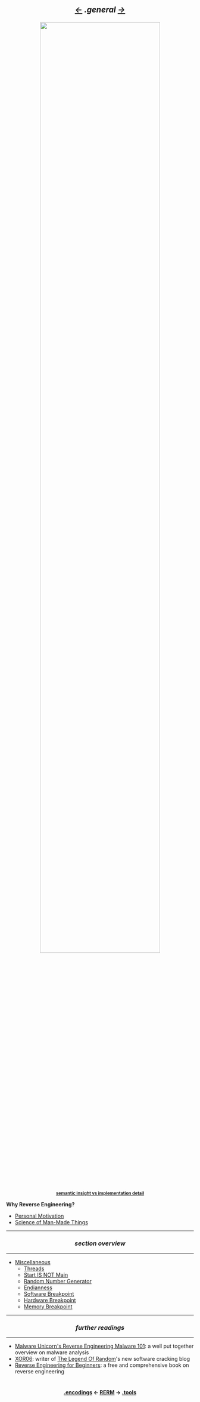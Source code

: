 ## *<p align='center'><a href="/contents/encodings/encodings.md"><-</a>  .general  <a href="/contents/tools/tools.md">-></a></p>*

<div align='center'> 
<img src="https://github.com/yellowbyte/reverse-engineering-reference-manual/blob/master/images/general/introduction.png" width="80%" height="80%"> 
<p align='center'><sub><strong><a href="https://gist.github.com/yellowbyte/e5366b5f28be7a0a33749fe664cc95cb">semantic insight vs implementation detail</a></strong></sub></p>
</div>

__Why Reverse Engineering?__
* [Personal Motivation](https://gist.github.com/yellowbyte/cb45efbb2fe05b631455b7523ebd1ff3)
* [Science of Man-Made Things](https://medium.com/@againsthimself/in-defense-of-reverse-engineering-e07fe19b26c)

---
### *<p align='center'> section overview </p>*
---
* [Miscellaneous](Miscellaneous.md)
  * [Threads](Miscellaneous.md#-threads-)
  * [Start IS NOT Main](Miscellaneous.md#-start-is-not-main-)
  * [Random Number Generator](Miscellaneous.md#-random-number-generator-)
  * [Endianness](Miscellaneous.md#-endianness-)
  * [Software Breakpoint](Miscellaneous.md#-software-breakpoint-)
  * [Hardware Breakpoint](Miscellaneous.md#-hardware-breakpoint-)
  * [Memory Breakpoint](Miscellaneous.md#-memory-breakpoint-)

---
### *<p align='center'> further readings </p>*
---
* [Malware Unicorn's Reverse Engineering Malware 101](https://securedorg.github.io/RE101/): a well put together overview on malware analysis
* [XOR06](https://xor06.wordpress.com/tutorials/): writer of [The Legend Of Random](http://octopuslabs.io/legend/blog/sample-page.html)'s new software cracking blog
* [Reverse Engineering for Beginners](https://beginners.re/): a free and comprehensive book on reverse engineering

#
<strong><p align='center'><a href="/contents/encodings/encodings.md">.encodings</a> <- <a href="/README.md#-reverse-engineering-reference-manual-beta-">RERM</a> -> <a href="/contents/tools/tools.md">.tools</a></p></strong>
